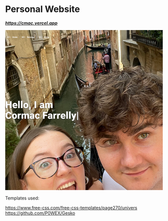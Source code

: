 # Personal Website

***https://cmac.vercel.app***

![Project Logo](readme.png)

Templates used:

https://www.free-css.com/free-css-templates/page270/univers
https://github.com/P0WEX/Gesko
